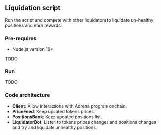 ## Liquidation script

Run the script and compete with other liquidators to liquidate un-healthy positions and earn rewards.

### Pre-requires

- Node.js version 16+

TODO

### Run

TODO

### Code architecture

- **Client**: Allow interactions with Adrena program onchain.
- **PriceFeed**: Keep updated tokens prices.
- **PositionsBank**: Keep updated positions list.
- **LiquidatorBot**: Listen to tokens prices changes and positions changes and try and liquidate unhealthy positions.
